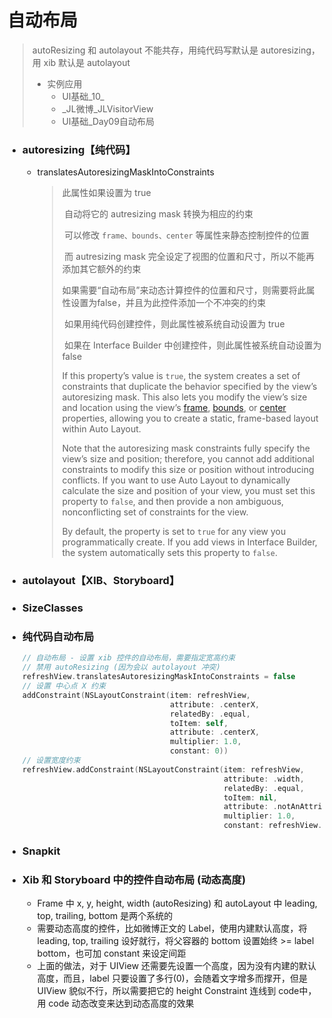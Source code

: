 # 自动布局

> autoResizing 和 autolayout 不能共存，用纯代码写默认是 autoresizing，用 xib 默认是 autolayout
>
> - 实例应用
>   - UI基础_10_
>   - _JL微博_JLVisitorView
>   - UI基础_Day09自动布局

- ### autoresizing【纯代码】

  - translatesAutoresizingMaskIntoConstraints

    > 此属性如果设置为 true
    >
    > ​     自动将它的 autresizing mask 转换为相应的约束
    >
    > ​     可以修改 `frame、bounds、center` 等属性来静态控制控件的位置
    >
    > ​    而 autresizing mask 完全设定了视图的位置和尺寸，所以不能再添加其它额外的约束
    >
    > ​    如果需要“自动布局”来动态计算控件的位置和尺寸，则需要将此属性设置为false，并且为此控件添加一个不冲突的约束
    >
    > ​    如果用纯代码创建控件，则此属性被系统自动设置为 true
    >
    > ​    如果在 Interface Builder 中创建控件，则此属性被系统自动设置为 false
    >
    > If this property’s value is `true`, the system creates a set of constraints that duplicate the behavior specified by the view’s autoresizing mask. This also lets you modify the view’s size and location using the view’s [frame](about:blank), [bounds](about:blank), or [center](about:blank) properties, allowing you to create a static, frame-based layout within Auto Layout.
    >
    > Note that the autoresizing mask constraints fully specify the view’s size and position; therefore, you cannot add additional constraints to modify this size or position without introducing conflicts. If you want to use Auto Layout to dynamically calculate the size and position of your view, you must set this property to `false`, and then provide a non ambiguous, nonconflicting set of constraints for the view.
    >
    > By default, the property is set to `true` for any view you programmatically create. If you add views in Interface Builder, the system automatically sets this property to `false`.

- ### autolayout【XIB、Storyboard】

- ### SizeClasses

- ### 纯代码自动布局

  ```swift
  // 自动布局 - 设置 xib 控件的自动布局，需要指定宽高约束
  // 禁用 autoResizing (因为会以 autolayout 冲突)
  refreshView.translatesAutoresizingMaskIntoConstraints = false
  // 设置 中心点 X 约束
  addConstraint(NSLayoutConstraint(item: refreshView,
                                   attribute: .centerX,
                                   relatedBy: .equal,
                                   toItem: self,
                                   attribute: .centerX,
                                   multiplier: 1.0,
                                   constant: 0))
  // 设置宽度约束
  refreshView.addConstraint(NSLayoutConstraint(item: refreshView,
                                               attribute: .width,
                                               relatedBy: .equal,
                                               toItem: nil,
                                               attribute: .notAnAttribute,
                                               multiplier: 1.0,
                                               constant: refreshView.bounds.width))
  ```

  

- ### Snapkit

- ### Xib 和 Storyboard 中的控件自动布局 (动态高度)

  - Frame 中 x, y, height, width (autoResizing) 和 autoLayout 中 leading, top, trailing, bottom 是两个系统的
  - 需要动态高度的控件，比如微博正文的 Label，使用内建默认高度，将 leading, top, trailing 设好就行，将父容器的 bottom 设置始终 >= label bottom，也可加 constant 来设定间距
  - 上面的做法，对于 UIView 还需要先设置一个高度，因为没有内建的默认高度，而且，label 只要设置了多行(0)，会随着文字增多而撑开，但是 UIView 貌似不行，所以需要把它的 height Constraint 连线到 code中，用 code 动态改变来达到动态高度的效果

